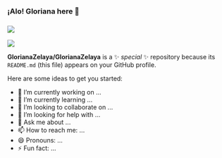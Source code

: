 ### ¡Alo! Gloriana here 👋

  ### <img src="[https://i.pinimg.com/originals/00/4b/17/004b173f6e3d6843df10114e087f30a8](https://static.wikia.nocookie.net/cult-of-the-lamb/images/a/ad/Lamb_Eat_Good.gif/revision/latest?cb=20221123203734).gif" />

![](https://github.com/GlorianaZelaya/[Your_GIF_Name.gif](https://static.wikia.nocookie.net/cult-of-the-lamb/images/a/ad/Lamb_Eat_Good.gif/revision/latest?cb=20221123203734))


**GlorianaZelaya/GlorianaZelaya** is a ✨ _special_ ✨ repository because its `README.md` (this file) appears on your GitHub profile.

Here are some ideas to get you started:

- 🔭 I’m currently working on ...
- 🌱 I’m currently learning ...
- 👯 I’m looking to collaborate on ...
- 🤔 I’m looking for help with ...
- 💬 Ask me about ...
- 📫 How to reach me: ...
- 😄 Pronouns: ...
- ⚡ Fun fact: ...

